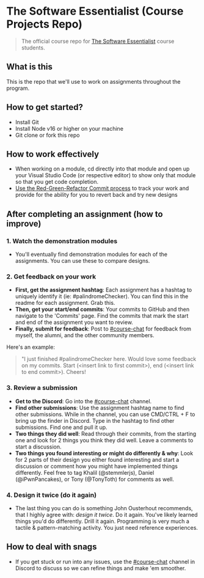 # The Software Essentialist (Course Projects Repo)

> The official course repo for [The Software Essentialist](https://essentialist.dev/the-software-essentialist) course students.

## What is this

This is the repo that we'll use to work on assignments throughout the program.

## How to get started?
- Install Git
- Install Node v16 or higher on your machine
- Git clone or fork this repo

## How to work effectively

- When working on a module, cd directly into that module and open up your Visual Studio Code (or respective editor) to show only that module so that you get code completion.
- [Use the Red-Green-Refactor Commit process](https://ardalis.com/rgrc-is-the-new-red-green-refactor-for-test-first-development/) to track your work and provide for the ability for you to revert back and try new designs

## After completing an assignment (how to improve)

### 1. Watch the demonstration modules

- You'll eventually find demonstration modules for each of the assignments. You can use these to compare designs. 

### 2. Get feedback on your work

- **First, get the assignment hashtag**: Each assignment has a hashtag to uniquely identify it (ie: #palindromeChecker). You can find this in the readme for each assignment. Grab this.
- **Then, get your start/end commits**: Your commits to GitHub and then navigate to the 'Commits' page. Find the commits that mark the start and end of the assignment you want to review.
- **Finally, submit for feedback**: Post to [#course-chat](https://discord.com/channels/997940575590416435/1074124524632674335) for feedback from myself, the alumni, and the other community members.

Here's an example:

> "I just finished #palindromeChecker here. Would love some feedback on my commits. Start (\<insert link to first commit>), end (\<insert link to end commit>). Cheers!

### 3. Review a submission

- **Get to the Discord**: Go into the [#course-chat](https://discord.com/channels/997940575590416435/1074124524632674335) channel.
- **Find other submissions**: Use the assignment hashtag name to find other submissions. While in the channel, you can use CMD/CTRL + F to bring up the finder in Discord. Type in the hashtag to find other submissions. Find one and pull it up.
- **Two things they did well**: Read through their commits, from the starting one and look for 2 things you think they did well. Leave a comments to start a discussion.
- **Two things you found interesting or might do differently & why**: Look for 2 parts of their design you either found interesting and start a discussion or comment how you might have implemented things differently. Feel free to tag Khalil (@stemmlerjs), Daniel (@iPwnPancakes), or Tony (@TonyToth) for comments as well.

### 4. Design it twice (do it again)

- The last thing you can do is something John Ousterhout recommends, that I highly agree with: _design it twice_. Do it again. You've likely learned things you'd do differently. Drill it again. Programming is very much a tactile & pattern-matching activity. You just need reference experiences.
  
## How to deal with snags

- If you get stuck or run into any issues, use the [#course-chat](https://discord.com/channels/997940575590416435/1074124524632674335) channel in Discord to discuss so we can refine things and make 'em smoother.


